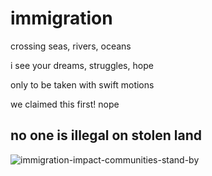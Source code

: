 <!DOCTYPE html>
<html>
<head>
<title>Page Title</title>
</head>
<body>

<h1>immigration</h1>
<p>crossing seas, rivers, oceans</p>
<p>i see your dreams, struggles, hope</p>
<p>only to be taken with swift motions</p>
<p>we claimed this first! nope</p>

</body>
</html>

## no one is illegal on stolen land
![immigration-impact-communities-stand-by](https://github.com/user-attachments/assets/a46bfd50-8ef0-404b-8055-7be023e07254)
